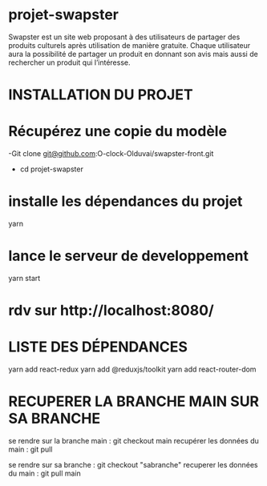 # projet-swapster

Swapster est un site web proposant à des utilisateurs de partager des produits culturels après utilisation de manière gratuite.
Chaque utilisateur aura la possibilité de partager un produit en donnant son avis mais aussi de rechercher un produit qui l’intéresse.

# INSTALLATION DU PROJET

# Récupérez une copie du modèle
-Git clone git@github.com:O-clock-Olduvai/swapster-front.git
- cd projet-swapster

# installe les dépendances du projet
yarn 

# lance le serveur de developpement
yarn start 

# rdv sur http://localhost:8080/

# LISTE DES DÉPENDANCES 

yarn add react-redux
yarn add @reduxjs/toolkit
yarn add react-router-dom

# RECUPERER LA BRANCHE MAIN SUR SA BRANCHE

se rendre sur la branche main : git checkout main
recupérer les données du main : git pull

se rendre sur sa branche : git checkout "sabranche"
recuperer les données du main : git pull main
